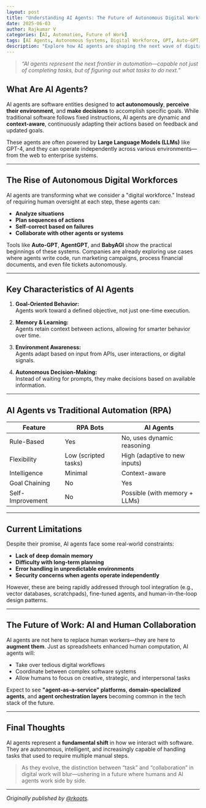 ```yaml
---
layout: post
title: "Understanding AI Agents: The Future of Autonomous Digital Workforces"
date: 2025-06-03
author: Rajkumar V
categories: [AI, Automation, Future of Work]
tags: [AI Agents, Autonomous Systems, Digital Workforce, GPT, Auto-GPT, RPA, Future of Work]
description: "Explore how AI agents are shaping the next wave of digital automation by combining LLMs with autonomous task execution and adaptive workflows."
---
```


> *“AI agents represent the next frontier in automation—capable not just of completing tasks, but of figuring out what tasks to do next.”*

## What Are AI Agents?

AI agents are software entities designed to **act autonomously**, **perceive their environment**, and **make decisions** to accomplish specific goals. While traditional software follows fixed instructions, AI agents are dynamic and **context-aware**, continuously adapting their actions based on feedback and updated goals.

These agents are often powered by **Large Language Models (LLMs)** like GPT-4, and they can operate independently across various environments—from the web to enterprise systems.

---

## The Rise of Autonomous Digital Workforces

AI agents are transforming what we consider a "digital workforce." Instead of requiring human oversight at each step, these agents can:

- **Analyze situations**
- **Plan sequences of actions**
- **Self-correct based on failures**
- **Collaborate with other agents or systems**

Tools like **Auto-GPT**, **AgentGPT**, and **BabyAGI** show the practical beginnings of these systems. Companies are already exploring use cases where agents write code, run marketing campaigns, process financial documents, and even file tickets autonomously.

---

## Key Characteristics of AI Agents

1. **Goal-Oriented Behavior:**  
   Agents work toward a defined objective, not just one-time execution.

2. **Memory & Learning:**  
   Agents retain context between actions, allowing for smarter behavior over time.

3. **Environment Awareness:**  
   Agents adapt based on input from APIs, user interactions, or digital signals.

4. **Autonomous Decision-Making:**  
   Instead of waiting for prompts, they make decisions based on available information.

---

## AI Agents vs Traditional Automation (RPA)

| Feature               | RPA Bots                  | AI Agents                         |
|----------------------|---------------------------|-----------------------------------|
| Rule-Based           | Yes                       | No, uses dynamic reasoning        |
| Flexibility          | Low (scripted tasks)      | High (adaptive to new inputs)     |
| Intelligence         | Minimal                   | Context-aware                     |
| Goal Chaining        | No                        | Yes                               |
| Self-Improvement     | No                        | Possible (with memory + LLMs)     |

---

## Current Limitations

Despite their promise, AI agents face some real-world constraints:

- **Lack of deep domain memory**
- **Difficulty with long-term planning**
- **Error handling in unpredictable environments**
- **Security concerns when agents operate independently**

However, these are being rapidly addressed through tool integration (e.g., vector databases, scratchpads), fine-tuned agents, and human-in-the-loop design patterns.

---

## The Future of Work: AI and Human Collaboration

AI agents are not here to replace human workers—they are here to **augment them**. Just as spreadsheets enhanced human computation, AI agents will:

- Take over tedious digital workflows
- Coordinate between complex software systems
- Allow humans to focus on creative, strategic, and interpersonal tasks

Expect to see **"agent-as-a-service" platforms**, **domain-specialized agents**, and **agent orchestration layers** becoming common in the tech stack of the future.

---

## Final Thoughts

AI agents represent a **fundamental shift** in how we interact with software. They are autonomous, intelligent, and increasingly capable of handling tasks that used to require multiple manual steps.

> As they evolve, the distinction between “task” and “collaboration” in digital work will blur—ushering in a future where humans and AI agents work side by side.

---

*Originally published by [@rkoots](https://medium.com/@rkoots/understanding-ai-agents-the-future-of-autonomous-digital-workforces-7294ae0214e3).*
